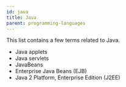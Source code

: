 ```yaml
---
id: java
title: Java
parent: programming-languages
---
```


This list contains a few terms related to Java.

- Java applets
- Java servlets
- JavaBeans
- Enterprise Java Beans (EJB)
- Java 2 Platform, Enterprise Edition (J2EE)

